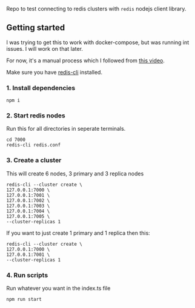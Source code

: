 Repo to test connecting to redis clusters with `redis` nodejs client library.

## Getting started

I was trying to get this to work with docker-compose, but was running int issues. I will work on that later.

For now, it's a manual process which I followed from [this video](https://www.youtube.com/watch?v=N8BkmdZzxDg).

Make sure you have [redis-cli](https://redis.io/docs/install/install-redis/) installed.

### 1. Install dependencies

```
npm i
```

### 2. Start redis nodes

Run this for all directories in seperate terminals.

```
cd 7000
redis-cli redis.conf
```

### 3. Create a cluster

This will create 6 nodes, 3 primary and 3 replica nodes

```
redis-cli --cluster create \
127.0.0.1:7000 \
127.0.0.1:7001 \
127.0.0.1:7002 \
127.0.0.1:7003 \
127.0.0.1:7004 \
127.0.0.1:7005 \
--cluster-replicas 1
```

If you want to just create 1 primary and 1 replica then this:

```
redis-cli --cluster create \
127.0.0.1:7000 \
127.0.0.1:7001 \
--cluster-replicas 1
```

### 4. Run scripts

Run whatever you want in the index.ts file

```
npm run start
```
